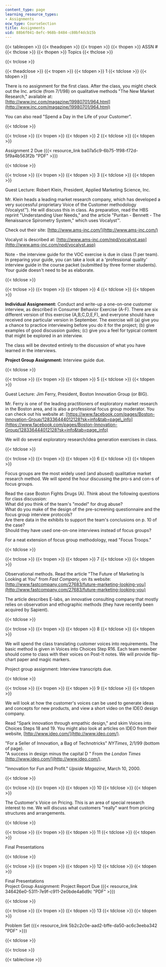 ```yaml
---
content_type: page
learning_resource_types:
- Assignments
ocw_type: CourseSection
title: Assignments
uid: 88b6f041-8efc-968b-8484-c80bf4dcb15b
---
```


{{< tableopen >}}
{{< theadopen >}}
{{< tropen >}}
{{< thopen >}}
ASSN #
{{< thclose >}}
{{< thopen >}}
Topics
{{< thclose >}}

{{< trclose >}}

{{< theadclose >}}
{{< tropen >}}
{{< tdopen >}}
1
{{< tdclose >}}
{{< tdopen >}}


There is no assignment for the first class. After the class, you might check out the Inc. article (from 7/1/98) on qualitative methods "The New Market Research," available at:  
[http://www.inc.com/magazine/19980701/964.html](http://www.inc.com/magazine/19980701/964.html)

You can also read "Spend a Day in the Life of your Customer".


{{< tdclose >}}

{{< trclose >}}
{{< tropen >}}
{{< tdopen >}}
2
{{< tdclose >}}
{{< tdopen >}}


Assignment 2 Due ({{< resource_link ba07a5c9-6b75-1f98-f72d-5f9a4b563f2b "PDF" >}})


{{< tdclose >}}

{{< trclose >}}
{{< tropen >}}
{{< tdopen >}}
3
{{< tdclose >}}
{{< tdopen >}}


Guest Lecture: Robert Klein, President, Applied Marketing Science, Inc.

Mr. Klein heads a leading market research company, which has developed a very successful proprietary Voice of the Customer methodology (Vocalyst™). He will discuss this in class. As preparation, read the HBS reprint "Understanding User Needs," and the article "Puritan - Bennett - The Renaissance Spirometry System," which uses Vocalyst™.

Check out their site: [http://www.ams-inc.com/](http://www.ams-inc.com/)

Vocalyst is described at: [http://www.ams-inc.com/npd/vocalyst.asp](http://www.ams-inc.com/npd/vocalyst.asp)

Note - the interview guide for the VOC exercise is due in class (1 per team). In preparing your guide, you can take a look at a 'professional quality' interview guide in the course packet (submitted by three former students). Your guide doesn't need to be as elaborate.


{{< tdclose >}}

{{< trclose >}}
{{< tropen >}}
{{< tdopen >}}
4
{{< tdclose >}}
{{< tdopen >}}


**Individual Assignement:** Conduct and write-up a one-on-one customer interview, as described in Consumer Behavior Exercise (A-F). There are six different version of this exercise (A,B,C,D,E,F), and everyone should have received one particular version in September. The exercise will (a) give you a chance to practice interviewing before you do it for the project; (b) give examples of good discussion guides; (c) give you a feel for typical content that might be explored in an interview.

The class will be devoted entirely to the discussion of what you have learned in the interviews.

**Project Group Assignment:** Interview guide due.


{{< tdclose >}}

{{< trclose >}}
{{< tropen >}}
{{< tdopen >}}
5
{{< tdclose >}}
{{< tdopen >}}


Guest Lecture: Jim Ferry, President, Boston Innovation Group (or BIG).

Mr. Ferry is one of the leading practitioners of exploratory market research in the Boston area, and is also a professional focus group moderator. You can check out his website at: [https://www.facebook.com/pages/Boston-Innovation-Group/128336444012128?sk=info&tab=page\_info](https://www.facebook.com/pages/Boston-Innovation-Group/128336444012128?sk=info&tab=page_info)

We will do several exploratory research/idea generation exercises in class.


{{< tdclose >}}

{{< trclose >}}
{{< tropen >}}
{{< tdopen >}}
6
{{< tdclose >}}
{{< tdopen >}}


Focus groups are the most widely used (and abused) qualitative market research method. We will spend the hour discussing the pro-s and con-s of focus groups.

Read the case Boston Fights Drugs (A). Think about the following questions for class discussion:  
What did you think of the team's "model" for drug abuse?  
What do you make of the design of the pre-screening questionnaire and the focus group interview protocols?  
Are there data in the exhibits to support the team's conclusions on p. 10 of the case?  
Should they have used one-on-one interviews instead of focus groups?

For a neat extension of focus group methodology, read "Focus Troops."


{{< tdclose >}}

{{< trclose >}}
{{< tropen >}}
{{< tdopen >}}
7
{{< tdclose >}}
{{< tdopen >}}


Observational methods. Read the article "The Future of Marketing Is Looking at You" from _Fast Company_, on its website: [http://www.fastcompany.com/27683/future-marketing-looking-you](http://www.fastcompany.com/27683/future-marketing-looking-you)

The article describes E-labs, an innovative consulting company that mostly relies on observation and ethographic methods (they have recently been acquired by Sapient).


{{< tdclose >}}

{{< trclose >}}
{{< tropen >}}
{{< tdopen >}}
8
{{< tdclose >}}
{{< tdopen >}}


We will spend the class translating customer voices into requirements. The basic method is given in Voices into Choices Step R16. Each team member should come to class with their voices on Post-It notes. We will provide flip-chart paper and magic markers.

Project group assignment: Interview transcripts due.


{{< tdclose >}}

{{< trclose >}}
{{< tropen >}}
{{< tdopen >}}
9
{{< tdclose >}}
{{< tdopen >}}


We will look at how the customer's voices can be used to generate ideas and concepts for new products, and view a short video on the IDEO design company.

Read "Spark innovation through empathic design," and skim Voices into Choices Steps 18 and 19. You might also look at articles on IDEO from their website, [http://www.ideo.com/](http://www.ideo.com/).

"For a Seller of Innovation, a Bag of Technotricks" _NYTimes_, 2/1/99 (bottom of page).  
"A success in design minus the capital D " From the _London Times_  
[http://www.ideo.com/](http://www.ideo.com/).

"Innovation for Fun and Profit." _Upside Magazine_, March 10, 2000.


{{< tdclose >}}

{{< trclose >}}
{{< tropen >}}
{{< tdopen >}}
10
{{< tdclose >}}
{{< tdopen >}}


The Customer's Voice on Pricing. This is an area of special research interest to me. We will discuss what customers "really" want from pricing structures and arrangements.


{{< tdclose >}}

{{< trclose >}}
{{< tropen >}}
{{< tdopen >}}
11
{{< tdclose >}}
{{< tdopen >}}


Final Presentations


{{< tdclose >}}

{{< trclose >}}
{{< tropen >}}
{{< tdopen >}}
12
{{< tdclose >}}
{{< tdopen >}}


Final Presentations  
Project Group Assignment: Project Report Due ({{< resource_link 346426e0-5311-7e9f-c911-2e0bde4a6d9c "PDF" >}})


{{< tdclose >}}

{{< trclose >}}
{{< tropen >}}
{{< tdopen >}}
13
{{< tdclose >}}
{{< tdopen >}}


Problem Set ({{< resource_link 5b2c2c0e-aad2-bffe-da50-ac6c3eeba342 "PDF" >}})


{{< tdclose >}}

{{< trclose >}}

{{< tableclose >}}